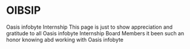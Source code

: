 # OIBSIP
Oasis infobyte Internship 
This page is just to show appreciation and gratitude to 
all Oasis infobyte Internship Board Members it been such
an honor knowing abd working with Oasis infobyte 
